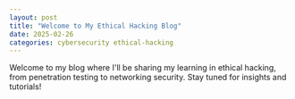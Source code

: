 ```yaml
---
layout: post
title: "Welcome to My Ethical Hacking Blog"
date: 2025-02-26
categories: cybersecurity ethical-hacking
---
```


Welcome to my blog where I'll be sharing my learning in ethical hacking, from penetration testing to networking security. Stay tuned for insights and tutorials!
